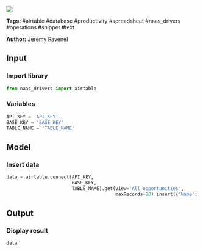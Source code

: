 <a href="https://app.naas.ai/user-redirect/naas/downloader?url=https://raw.githubusercontent.com/jupyter-naas/awesome-notebooks/master/Airtable/Airtable_Insert_data.ipynb" target="_parent"><img src="https://naasai-public.s3.eu-west-3.amazonaws.com/open_in_naas.svg"/></a>

**Tags:** #airtable #database #productivity #spreadsheet #naas_drivers #operations #snippet #text

**Author:** [Jeremy Ravenel](https://www.linkedin.com/in/ACoAAAJHE7sB5OxuKHuzguZ9L6lfDHqw--cdnJg/)

## Input

### Import library


```python
from naas_drivers import airtable
```

### Variables


```python
API_KEY = 'API_KEY'
BASE_KEY = 'BASE_KEY'
TABLE_NAME = 'TABLE_NAME'
```

## Model

### Insert data


```python
data = airtable.connect(API_KEY,
                        BASE_KEY,
                        TABLE_NAME).get(view='All opportunities',
                                        maxRecords=20).insert({'Name': 'Brian'})
```

## Output

### Display result


```python
data
```

